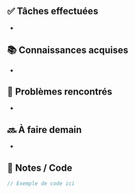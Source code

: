 ## ✅ Tâches effectuées

- 

## 📚 Connaissances acquises

- 

## 🐞 Problèmes rencontrés

- 

## 🔜 À faire demain

- 

## 🧩 Notes / Code
```java
// Exemple de code ici
